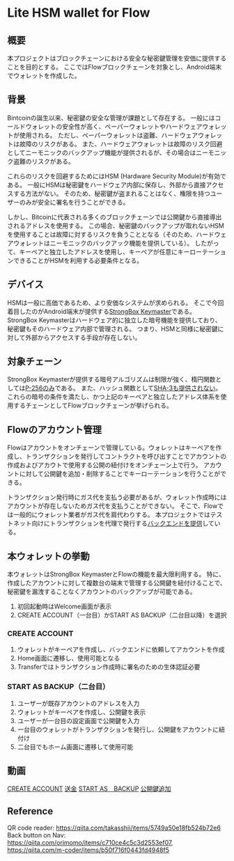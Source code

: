 # Lite HSM wallet for Flow
## 概要

本プロジェクトはブロックチェーンにおける安全な秘密鍵管理を安価に提供することを目的とする。
ここではFlowブロックチェーンを対象とし、Android端末でウォレットを作成した。

## 背景

Bintcoinの誕生以来、秘密鍵の安全な管理が課題として存在する。
一般にはコールドウォレットの安全性が高く、ペーパーウォレットやハードウェアウォレットが使用される。
ただし、ペーパーウォレットは盗難、ハードウェアウォレットは故障のリスクがある。
また、ハードウェアウォレットは故障のリスク回避としてニーモニックのバックアップ機能が提供されるが、その場合はニーモニック盗難のリスクがある。

これらのリスクを回避するためにはHSM (Hardware Security Module)が有効である。
一般にHSMは秘密鍵をハードウェア内部に保存し、外部から直接アクセスする方法がない。
そのため、秘密鍵が盗まれることはなく、権限を持つユーザーのみが安全に署名を行うことができる。

しかし、Bitcoinに代表される多くのブロックチェーンでは公開鍵から直接導出されるアドレスを使用する。
この場合、秘密鍵のバックアップが取れないHSMを使用することは故障に対するリスクを負うこととなる（そのため、ハードウェアウォレットはニーモニックのバックアック機能を提供している）。
したがって、キーペアと独立したアドレスを使用し、キーペアが任意にキーローテーションできることがHSMを利用する必要条件となる。


## デバイス

HSMは一般に高価であるため、より安価なシステムが求められる。
そこで今回着目したのがAndroid端末が提供する[StrongBox Keymaster](https://source.android.com/docs/security/best-practices/hardware?hl=ja)である。
StrongBox Keymasterはハードウェア的に独立した暗号機能を提供しており、秘密鍵もそのハードウェア内部で管理される。
つまり、HSMと同様に秘密鍵に対して外部からアクセスする手段が存在しない。

## 対象チェーン

StrongBox Keymasterが提供する暗号アルゴリズムは制限が強く、楕円関数としては[P-256のみ](https://developer.android.com/training/articles/keystore?hl=ja#HardwareSecurityModule)である。
また、ハッシュ関数として[SHA-3も提供されない](https://developer.android.com/training/articles/keystore?hl=ja#SupportedSignatures)。
これらの暗号の条件を満たし、かつ上記のキーペアと独立したアドレス体系を使用するチェーンとしてFlowブロックチェーンが挙げられる。

## Flowのアカウント管理

Flowはアカウントをオンチェーンで管理している。ウォレットはキーペアを作成し、トランザクションを発行してコントラクトを呼び出すことでアカウントの作成およびアカウトで使用する公開の紐付けをオンチェーン上で行う。
アカウントに対して公開鍵を追加・削除することでキーローテーションを行うことができる。

トランザクション発行時にガス代を支払う必要があるが、ウォレット作成時にはアカウントが存在しないためガス代を支払うことができない。
そこで、Flowでは一般的にウォレット業者がガス代を肩代わりする。
本プロジェクトではテストネット向けにトランザクションを代理で発行する[バックエンドを提供](https://github.com/OttyLab/hsm-wallet-backend)している。

## 本ウォレットの挙動

本ウォレットはStrongBox KeymasterとFlowの機能を最大限利用する。
特に、作成したアカウントに対して複数台の端末で管理する公開鍵を紐付けることで、秘密鍵を漏洩することなくアカウントのバックアップが可能である。

1. 初回起動時はWelcome画面が表示
2. CREATE ACCOUNT（一台目）かSTART AS BACKUP（二台目以降）を選択

### CREATE ACCOUNT
1. ウォレットがキーペアを作成し、バックエンドに依頼してアカウントを作成
2. Home画面に遷移し、使用可能となる
3. Transferではトランザクション作成時に署名のための生体認証必要

### START AS BACKUP（二台目）
1. ユーザーが既存アカウントのアドレスを入力
2. ウォレットがキーペアを作成し、公開鍵を表示
3. ユーザーが一台目の設定画面で公開鍵を入力
4. 一台目のウォレットがトランザクションを発行し、公開鍵をアカウントに紐付け
5. 二台目でもホーム画面に遷移して使用可能

## 動画

[CREATE ACCOUNT](./img/1.create_s.mp4)
[送金](./img/2.transfer_s.mp4)
[START AS　BACKUP](./img/3.backup_s.mp4)
[公開鍵追加](./img/4.add_s.mp4)

## Reference
QR code reader: https://qiita.com/takasshii/items/5749a50e18fb524b72e6
Back button on Nav: https://qiita.com/orimomo/items/c710ce4c5c3d2553ef07, https://qiita.com/m-coder/items/b50f716f0443fd4948f5